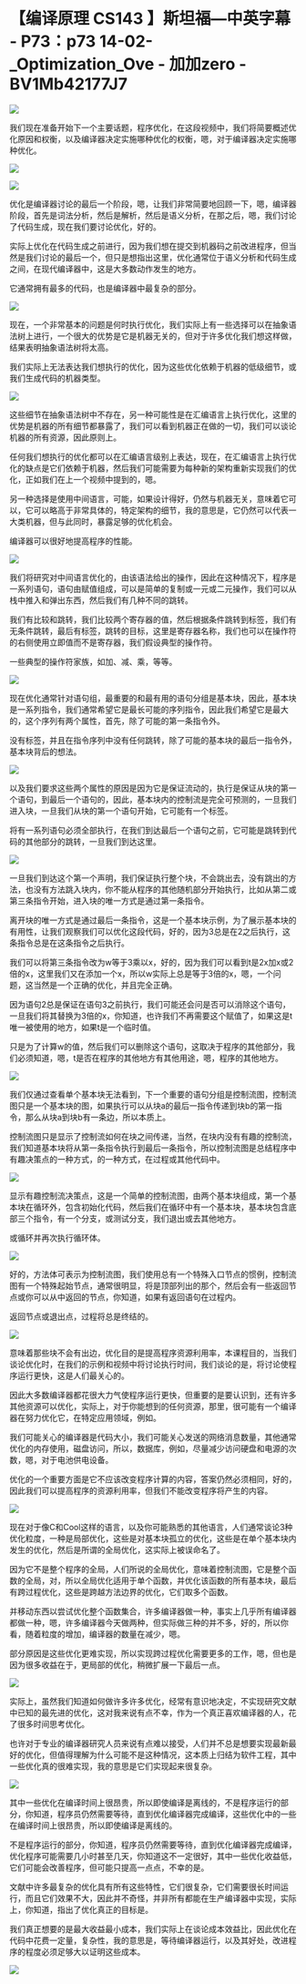 # 【编译原理 CS143 】斯坦福—中英字幕 - P73：p73 14-02-_Optimization_Ove - 加加zero - BV1Mb42177J7

![](img/89fa5027e04396f72f4604455c7290d1_0.png)

我们现在准备开始下一个主要话题，程序优化，在这段视频中，我们将简要概述优化原因和权衡，以及编译器决定实施哪种优化的权衡，嗯，对于编译器决定实施哪种优化。



![](img/89fa5027e04396f72f4604455c7290d1_2.png)

![](img/89fa5027e04396f72f4604455c7290d1_3.png)

优化是编译器讨论的最后一个阶段，嗯，让我们非常简要地回顾一下，嗯，编译器阶段，首先是词法分析，然后是解析，然后是语义分析，在那之后，嗯，我们讨论了代码生成，现在我们要讨论优化，好的。

实际上优化在代码生成之前进行，因为我们想在提交到机器码之前改进程序，但当然是我们讨论的最后一个，但只是想指出这里，优化通常位于语义分析和代码生成之间，在现代编译器中，这是大多数动作发生的地方。

它通常拥有最多的代码，也是编译器中最复杂的部分。

![](img/89fa5027e04396f72f4604455c7290d1_5.png)

现在，一个非常基本的问题是何时执行优化，我们实际上有一些选择可以在抽象语法树上进行，一个很大的优势是它是机器无关的，但对于许多优化我们想这样做，结果表明抽象语法树将太高。

我们实际上无法表达我们想执行的优化，因为这些优化依赖于机器的低级细节，或我们生成代码的机器类型。

![](img/89fa5027e04396f72f4604455c7290d1_7.png)

这些细节在抽象语法树中不存在，另一种可能性是在汇编语言上执行优化，这里的优势是机器的所有细节都暴露了，我们可以看到机器正在做的一切，我们可以谈论机器的所有资源，因此原则上。

任何我们想执行的优化都可以在汇编语言级别上表达，现在，在汇编语言上执行优化的缺点是它们依赖于机器，然后我们可能需要为每种新的架构重新实现我们的优化，正如我们在上一个视频中提到的，嗯。

另一种选择是使用中间语言，可能，如果设计得好，仍然与机器无关，意味着它可以，它可以略高于非常具体的，特定架构的细节，我的意思是，它仍然可以代表一大类机器，但与此同时，暴露足够的优化机会。

编译器可以很好地提高程序的性能。

![](img/89fa5027e04396f72f4604455c7290d1_9.png)

我们将研究对中间语言优化的，由该语法给出的操作，因此在这种情况下，程序是一系列语句，语句由赋值组成，可以是简单的复制或一元或二元操作，我们可以从栈中推入和弹出东西，然后我们有几种不同的跳转。

我们有比较和跳转，我们比较两个寄存器的值，然后根据条件跳转到标签，我们有无条件跳转，最后有标签，跳转的目标，这里是寄存器名称，我们也可以在操作符的右侧使用立即值而不是寄存器，我们假设典型的操作符。

一些典型的操作符家族，如加、减、乘，等等。

![](img/89fa5027e04396f72f4604455c7290d1_11.png)

现在优化通常针对语句组，最重要的和最有用的语句分组是基本块，因此，基本块是一系列指令，我们通常希望它是最长可能的序列指令，因此我们希望它是最大的，这个序列有两个属性，首先，除了可能的第一条指令外。

没有标签，并且在指令序列中没有任何跳转，除了可能的基本块的最后一指令外，基本块背后的想法。

![](img/89fa5027e04396f72f4604455c7290d1_13.png)

以及我们要求这些两个属性的原因是因为它是保证流动的，执行是保证从块的第一个语句，到最后一个语句的，因此，基本块内的控制流是完全可预测的，一旦我们进入块，一旦我们从块的第一个语句开始，它可能有一个标签。

将有一系列语句必须全部执行，在我们到达最后一个语句之前，它可能是跳转到代码的其他部分的跳转，一旦我们到达这里。



![](img/89fa5027e04396f72f4604455c7290d1_15.png)

一旦我们到达这个第一个声明，我们保证执行整个块，不会跳出去，没有跳出的方法，也没有方法跳入块内，你不能从程序的其他随机部分开始执行，比如从第二或第三条指令开始，进入块的唯一方式是通过第一条指令。

离开块的唯一方式是通过最后一条指令，这是一个基本块示例，为了展示基本块的有用性，让我们观察我们可以优化这段代码，好的，因为3总是在2之后执行，这条指令总是在这条指令之后执行。

我们可以将第三条指令改为w等于3乘以x，好的，因为我们可以看到t是2x加x或2倍的x，这里我们又在添加一个x，所以w实际上总是等于3倍的x，嗯，一个问题，这当然是一个正确的优化，并且完全正确。

因为语句2总是保证在语句3之前执行，我们可能还会问是否可以消除这个语句，一旦我们将其替换为3倍的x，你知道，也许我们不再需要这个赋值了，如果这是t唯一被使用的地方，如果t是一个临时值。

只是为了计算w的值，然后我们可以删除这个语句，这取决于程序的其他部分，我们必须知道，嗯，t是否在程序的其他地方有其他用途，嗯，程序的其他地方。



![](img/89fa5027e04396f72f4604455c7290d1_17.png)

我们仅通过查看单个基本块无法看到，下一个重要的语句分组是控制流图，控制流图只是一个基本块的图，如果执行可以从块a的最后一指令传递到块b的第一指令，那么从块a到块b有一条边，所以本质上。

控制流图只是显示了控制流如何在块之间传递，当然，在块内没有有趣的控制流，我们知道基本块将从第一条指令执行到最后一条指令，所以控制流图是总结程序中有趣决策点的一种方式，的一种方式，在过程或其他代码中。



![](img/89fa5027e04396f72f4604455c7290d1_19.png)

显示有趣控制流决策点，这是一个简单的控制流图，由两个基本块组成，第一个基本块在循环外，包含初始化代码，然后我们在循环中有一个基本块，基本块包含底部三个指令，有一个分支，或测试分支，我们退出或去其他地方。

或循环并再次执行循环体。

![](img/89fa5027e04396f72f4604455c7290d1_21.png)

好的，方法体可表示为控制流图，我们使用总有一个特殊入口节点的惯例，控制流图有一个特殊起始节点，通常很明显，将是顶部列出的那个，然后会有一些返回节点或你可以从中返回的节点，你知道，如果有返回语句在过程内。

返回节点或退出点，过程将总是终结的。

![](img/89fa5027e04396f72f4604455c7290d1_23.png)

意味着那些块不会有出边，优化目的是提高程序资源利用率，本课程目的，当我们谈论优化时，在我们的示例和视频中将讨论执行时间，我们谈论的是，将讨论使程序运行更快，这是人们最关心的。

因此大多数编译器都花很大力气使程序运行更快，但重要的是要认识到，还有许多其他资源可以优化，实际上，对于你能想到的任何资源，那里，很可能有一个编译器在努力优化它，在特定应用领域，例如。

我们可能关心的编译器是代码大小，我们可能关心发送的网络消息数量，其他通常优化的内存使用，磁盘访问，所以，数据库，例如，尽量减少访问硬盘和电源的次数，嗯，对于电池供电设备。

优化的一个重要方面是它不应该改变程序计算的内容，答案仍然必须相同，好的，因此我们可以提高程序的资源利用率，但我们不能改变程序将产生的内容。



![](img/89fa5027e04396f72f4604455c7290d1_25.png)

现在对于像C和Cool这样的语言，以及你可能熟悉的其他语言，人们通常谈论3种优化粒度，一种是局部优化，这些是对基本块孤立的优化，这些是在单个基本块内发生的优化，然后是所谓的全局优化，这实际上被误命名了。

因为它不是整个程序的全局，人们所说的全局优化，意味着控制流图，它是整个函数的全局，对，所以全局优化适用于单个函数，并优化该函数的所有基本块，最后有跨过程优化，这些是跨越方法边界的优化，它们取多个函数。

并移动东西以尝试优化整个函数集合，许多编译器做一种，事实上几乎所有编译器都做一种，嗯，许多编译器今天做两种，但实际做三种的并不多，好的，所以你看，随着粒度的增加，编译器的数量在减少，嗯。

部分原因是这些优化更难实现，所以实现跨过程优化需要更多的工作，嗯，但也是因为很多收益在于，更局部的优化，稍微扩展一下最后一点。



![](img/89fa5027e04396f72f4604455c7290d1_27.png)

实际上，虽然我们知道如何做许多许多优化，经常有意识地决定，不实现研究文献中已知的最先进的优化，这对我来说有点不幸，作为一个真正喜欢编译器的人，花了很多时间思考优化。

也许对于专业的编译器研究人员来说有点难以接受，人们并不总是想要实现最新最好的优化，但值得理解为什么可能不是这种情况，这本质上归结为软件工程，其中一些优化真的很难实现，我的意思是它们实现起来很复杂。



![](img/89fa5027e04396f72f4604455c7290d1_29.png)

其中一些优化在编译时间上很昂贵，所以即使编译是离线的，不是程序运行的部分，你知道，程序员仍然需要等待，直到优化编译器完成编译，这些优化中的一些在编译时间上很昂贵，所以即使编译是离线的。

不是程序运行的部分，你知道，程序员仍然需要等待，直到优化编译器完成编译，优化程序可能需要几小时甚至几天，你知道这不一定很好，其中一些优化收益低，它们可能会改善程序，但可能只提高一点点，不幸的是。

文献中许多最复杂的优化具有所有这些特性，它们很复杂，它们需要很长时间运行，而且它们效果不大，因此并不奇怪，并非所有都能在生产编译器中实现，实际上，你知道，指出了优化真正的目标是。

我们真正想要的是最大收益最小成本，我们实际上在谈论成本效益比，因此优化在代码中花费一定量，复杂性，我的意思是，等待编译器运行，以及其好处，改进程序的程度必须足够大以证明这些成本。



![](img/89fa5027e04396f72f4604455c7290d1_31.png)